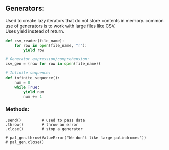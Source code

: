 ## Generators:
Used to create lazy iterators that do not store contents in memory. common use of generators is to work with large files like CSV.  
Uses yield instead of return.
```python
def csv_reader(file_name):
    for row in open(file_name, "r"):
        yield row

# Generator expression/comprehension:
csv_gen = (row for row in open(file_name))

# Infinite sequence:
def infinite_sequence():
    num = 0
    while True:
        yield num
        num += 1
```

### Methods:
```
.send()         # used to pass data
.throw()        # throw an error 
.close()        # stop a generator

# pal_gen.throw(ValueError("We don't like large palindromes"))
# pal_gen.close()
```
